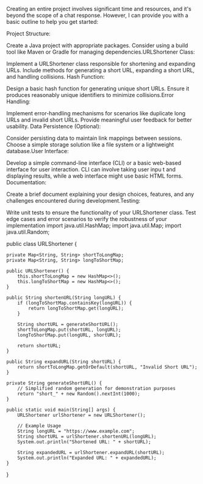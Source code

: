 Creating an entire project involves significant time and resources, and it's beyond the scope of a chat response. However, I can provide you with a basic outline to help you get started:

Project Structure:

Create a Java project with appropriate packages.
Consider using a build tool like Maven or Gradle for managing dependencies.URLShortener Class:

Implement a URLShortener class responsible for shortening and expanding URLs.
Include methods for generating a short URL, expanding a short URL, and handling collisions.
Hash Function:

Design a basic hash function for generating unique short URLs.
Ensure it produces reasonably unique identifiers to minimize collisions.Error Handling:

Implement error-handling mechanisms for scenarios like duplicate long URLs and invalid short URLs.
Provide meaningful user feedback for better usability.
Data Persistence (Optional):

Consider persisting data to maintain link mappings between sessions.
Choose a simple storage solution like a file system or a lightweight database.User Interface:

Develop a simple command-line interface (CLI) or a basic web-based interface for user interaction.
CLI can involve taking user inpu t and displaying results, while a web interface might use basic HTML forms.
Documentation:

Create a brief document explaining your design choices, features, and any challenges encountered during development.Testing:

Write unit tests to ensure the functionality of your URLShortener class.
Test edge cases and error scenarios to verify the robustness of your implementation
import java.util.HashMap;
import java.util.Map;
import java.util.Random;

public class URLShortener {

    private Map<String, String> shortToLongMap;
    private Map<String, String> longToShortMap;

    public URLShortener() {
        this.shortToLongMap = new HashMap<>();
        this.longToShortMap = new HashMap<>();
    }

    public String shortenURL(String longURL) {
        if (longToShortMap.containsKey(longURL)) {
            return longToShortMap.get(longURL);
        }

        String shortURL = generateShortURL();
        shortToLongMap.put(shortURL, longURL);
        longToShortMap.put(longURL, shortURL);

        return shortURL;
    }

    public String expandURL(String shortURL) {
        return shortToLongMap.getOrDefault(shortURL, "Invalid Short URL");
    }

    private String generateShortURL() {
        // Simplified random generation for demonstration purposes
        return "short_" + new Random().nextInt(1000);
    }

    public static void main(String[] args) {
        URLShortener urlShortener = new URLShortener();

        // Example Usage
        String longURL = "https://www.example.com";
        String shortURL = urlShortener.shortenURL(longURL);
        System.out.println("Shortened URL: " + shortURL);

        String expandedURL = urlShortener.expandURL(shortURL);
        System.out.println("Expanded URL: " + expandedURL);
    }
}
